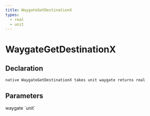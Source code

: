 ```yaml
---
title: WaygateGetDestinationX
types:
  - real
  - unit
---
```


# WaygateGetDestinationX

## Declaration

```
native WaygateGetDestinationX takes unit waygate returns real
```

## Parameters
<dl>
  <dt>waygate `unit`</dt>
  <dd></dd>
</dl>